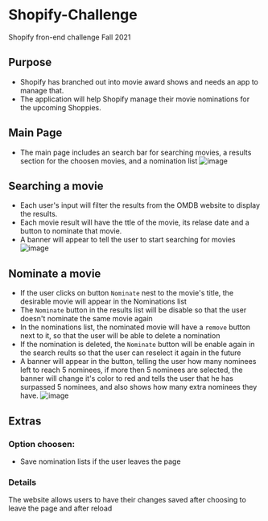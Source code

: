 # Shopify-Challenge
Shopify fron-end challenge Fall 2021

## Purpose
- Shopify has branched out into movie award shows and needs an app to manage that.
- The application will help Shopify manage their movie nominations for the upcoming Shoppies.

## Main Page
- The main page includes an search bar for searching movies, a results section for the choosen movies, and a nomination list
![image](https://user-images.githubusercontent.com/59850587/117552488-9f680f00-b019-11eb-8196-39240fc7e3b4.png)

## Searching a movie
- Each user's input will filter the results from the OMDB website to display the results.
- Each movie result will have the ttle of the movie, its relase date and a button to nominate that movie.
- A banner will appear to tell the user to start searching for movies
![image](https://user-images.githubusercontent.com/59850587/117552499-b1e24880-b019-11eb-9319-cfe28eda1c16.png)

## Nominate a movie
- If the user clicks on button `Nominate` nest to the movie's title, the desirable movie will appear in the Nominations list
- The `Nominate` button in the results list will be disable so that the user doesn't nominate the same movie again
- In the nominations list, the nominated movie will have a `remove` button next to it, so that the user will be able to delete a nomination
- If the nomination is deleted, the `Nominate` button will be enable again in the search reults so that the user can reselect it again in the future
- A banner will appear in the button, telling the user how many nominees left to reach 5 nominees, if more then 5 nominees are selected, the banner will change it's color to red and tells the user that he has surpassed 5 nominees, and also shows how many extra nominees they have.
![image](https://user-images.githubusercontent.com/59850587/117552631-a0e60700-b01a-11eb-9b3c-d09d26652f72.png)

## Extras
### Option choosen: 
- Save nomination lists if the user leaves the page
### Details
The website allows users to have their changes saved after choosing to leave the page and after reload



